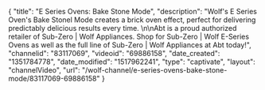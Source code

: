 {
    "title": "E Series Ovens: Bake Stone Mode",
    "description": "Wolf's E Series Oven's Bake Stonel Mode creates a brick oven effect, perfect for delivering predictably delicious results every time. \n\nAbt is a proud authorized retailer of Sub-Zero | Wolf Appliances. Shop for Sub-Zero | Wolf E-Series Ovens as well as the full line of Sub-Zero | Wolf Appliances at Abt today!",
    "channelid": "83117069",
    "videoid": "69886158",
    "date_created": "1351784778",
    "date_modified": "1517962241",
    "type": "captivate",
    "layout": "channelVideo",
    "url": "\/wolf-channel\/e-series-ovens-bake-stone-mode\/83117069-69886158"
}
